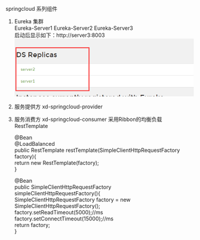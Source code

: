 springcloud 系列组件

1. Eureka 集群 <br>
   Eureka-Server1 Eureka-Server2 Eureka-Server3 <br>
   启动后显示如下：http://server3:8003  <br>
  ![image](https://github.com/scottpeng/xd-springcloud/blob/master/images-folder/eureka-sever.png)
   
2. 服务提供方 xd-springcloud-provider <br>
   
   
3. 服务消费方 xd-springcloud-consumer  采用Ribbon的均衡负载  RestTemplate <br>

   
    @Bean <br>
    @LoadBalanced <br>
    public RestTemplate restTemplate(SimpleClientHttpRequestFactory factory){ <br>
        return new RestTemplate(factory); <br>
    } <br>

    @Bean <br>
    public SimpleClientHttpRequestFactory simpleClientHttpRequestFactory(){ <br>
        SimpleClientHttpRequestFactory factory = new SimpleClientHttpRequestFactory(); <br>
        factory.setReadTimeout(5000);//ms <br>
        factory.setConnectTimeout(15000);//ms <br>
        return factory; <br>
    } <br>
   
